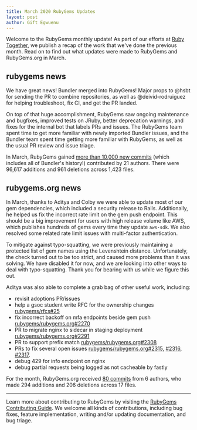 ```yaml
---
title: March 2020 RubyGems Updates
layout: post
author: Gift Egwuenu
---
```


Welcome to the RubyGems monthly update! As part of our efforts at [Ruby Together](http://rubytogether.org), we publish a recap of the work that we've done the previous month. Read on to find out what updates were made to RubyGems and RubyGems.org in March.

## rubygems news

We have great news! Bundler merged into RubyGems! Major props to @hsbt for sending the PR to combine repositories, as well as @deivid-rodruiguez for helping troubleshoot, fix CI, and get the PR landed.

On top of that huge accomplishment, RubyGems saw ongoing maintenance and bugfixes, improved tests on JRuby, better deprecation warnings, and fixes for the internal bot that labels PRs and issues. The RubyGems team spent time to get more familiar with newly imported Bundler issues, and the Bundler team spent time getting more familiar with RubyGems, as well as the usual PR review and issue triage.

In March, RubyGems gained [more than 10,000 new commits](https://github.com/rubygems/rubygems/compare/master@%7B2020-03-01%7D...master@%7B2020-03-31%7D) (which includes all of Bundler's history!) contributed by 21 authors. There were 96,617 additions and 961 deletions across 1,423 files.


## rubygems.org news

In March, thanks to Aditya and Colby we were able to update most of our gem dependencies, which included a security release to Rails. Additionally, he helped us fix the incorrect rate limit on the gem push endpoint. This should be a big improvement for users with high release volume like AWS, which publishes hundreds of gems every time they update `aws-sdk`. We also resolved some related rate limit issues with multi-factor authentication.

To mitigate against typo-squatting, we were previously maintaining a protected list of gem names using the Levenshtein distance. Unfortunately, the check turned out to be too strict, and caused more problems than it was solving. We have disabled it for now, and we are looking into other ways to deal with typo-squatting. Thank you for bearing with us while we figure this out.

Aditya was also able to complete a grab bag of other useful work, including:

* revisit adoptions PR/issues
* help a gsoc student write RFC for the ownership changes [rubygems/rfcs#25](https://github.com/rubygems/rfcs/issues/25)
* fix incorrect backoff on mfa endpoints beside gem push [rubygems/rubygems.org#2270](https://github.com/rubygems/rubygems.org/issues/2270)
* PR to migrate nginx to sidecar in staging deployment [rubygems/rubygems.org#2291](https://github.com/rubygems/rubygems.org/issues/2291)
* PR to support prefix match [rubygems/rubygems.org#2308](https://github.com/rubygems/rubygems.org/issues/2308)
* PRs to fix several open issues [rubygems/rubygems.org#2315](https://github.com/rubygems/rubygems.org/issues/2315), [#2316](https://github.com/rubygems/rubygems.org/issues/2316), [#2317](https://github.com/rubygems/rubygems.org/issues/2317).
* debug 429 for info endpoint on nginx
* debug partial requests being logged as not cacheable by fastly

For the month, RubyGems.org received [80 commits](https://github.com/rubygems/rubygems.org/compare/master@%7B2020-03-01%7D...master@%7B2020-03-31%7D) from 6 authors, who made 294 additions and 206 deletions across 17 files.

---
Learn more about contributing to RubyGems by visiting the [RubyGems Contributing Guide](https://github.com/rubygems/rubygems/blob/master/CONTRIBUTING.rdoc#how-to-contribute). We welcome all kinds of contributions, including bug fixes, feature implementation, writing and/or updating documentation, and bug triage.
